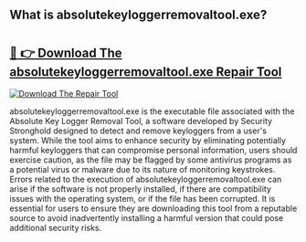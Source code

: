 ## What is absolutekeyloggerremovaltool.exe? 

# <h2><a href="https://exedetect.com/download.php?absolutekeyloggerremovaltool.exe">🔗 👉 Download The absolutekeyloggerremovaltool.exe Repair Tool</a></h2>

[![Download The Repair Tool](https://exedetect.com/download-button.jpg)](https://exedetect.com/download.php?absolutekeyloggerremovaltool.exe)

absolutekeyloggerremovaltool.exe is the executable file associated with the Absolute Key Logger Removal Tool, a software developed by Security Stronghold designed to detect and remove keyloggers from a user's system. While the tool aims to enhance security by eliminating potentially harmful keyloggers that can compromise personal information, users should exercise caution, as the file may be flagged by some antivirus programs as a potential virus or malware due to its nature of monitoring keystrokes. Errors related to the execution of absolutekeyloggerremovaltool.exe can arise if the software is not properly installed, if there are compatibility issues with the operating system, or if the file has been corrupted. It is essential for users to ensure they are downloading this tool from a reputable source to avoid inadvertently installing a harmful version that could pose additional security risks.